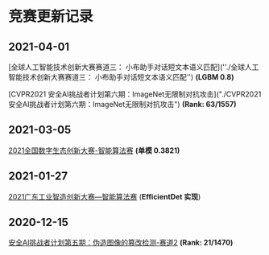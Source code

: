 # 竞赛更新记录

## 2021-04-01

[全球人工智能技术创新大赛赛道三： 小布助手对话短文本语义匹配](''./全球人工智能技术创新大赛赛道三： 小布助手对话短文本语义匹配'') **(LGBM 0.8)**

[CVPR2021 安全AI挑战者计划第六期：ImageNet无限制对抗攻击]("./CVPR2021 安全AI挑战者计划第六期：ImageNet无限制对抗攻击") **(Rank: 63/1557)**

## 2021-03-05

[2021全国数字生态创新大赛-智能算法赛](./2021全国数字生态创新大赛-智能算法赛) **(单模 0.3821)**

## 2021-01-27

[2021广东工业智造创新大赛—智能算法赛](./2021广东工业智造创新大赛—智能算法赛) (**EfficientDet 实现**)

## 2020-12-15

[安全AI挑战者计划第五期：伪造图像的篡改检测-赛道2](./安全AI挑战者计划第五期：伪造图像的篡改检测-赛道2)  **(Rank: 21/1470)**





